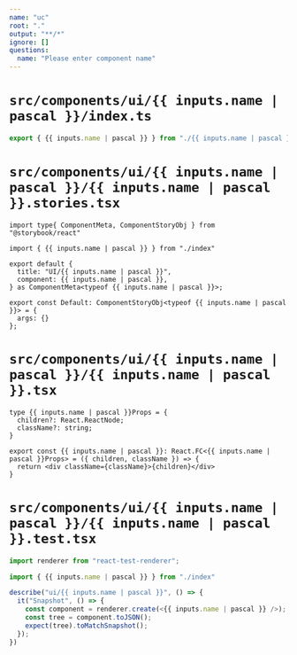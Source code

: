```yaml
---
name: "uc"
root: "."
output: "**/*"
ignore: []
questions:
  name: "Please enter component name"
---
```


# `src/components/ui/{{ inputs.name | pascal }}/index.ts`

```ts
export { {{ inputs.name | pascal }} } from "./{{ inputs.name | pascal }}"
```

# `src/components/ui/{{ inputs.name | pascal }}/{{ inputs.name | pascal }}.stories.tsx`

```tsx
import type{ ComponentMeta, ComponentStoryObj } from "@storybook/react"

import { {{ inputs.name | pascal }} } from "./index"

export default {
  title: "UI/{{ inputs.name | pascal }}",
  component: {{ inputs.name | pascal }},
} as ComponentMeta<typeof {{ inputs.name | pascal }}>;

export const Default: ComponentStoryObj<typeof {{ inputs.name | pascal }}> = {
  args: {}
};
```

# `src/components/ui/{{ inputs.name | pascal }}/{{ inputs.name | pascal }}.tsx`

```tsx
type {{ inputs.name | pascal }}Props = {
  children?: React.ReactNode;
  className?: string;
}

export const {{ inputs.name | pascal }}: React.FC<{{ inputs.name | pascal }}Props> = ({ children, className }) => {
  return <div className={className}>{children}</div>
}
```

# `src/components/ui/{{ inputs.name | pascal }}/{{ inputs.name | pascal }}.test.tsx`

```ts
import renderer from "react-test-renderer";

import { {{ inputs.name | pascal }} } from "./index"

describe("ui/{{ inputs.name | pascal }}", () => {
  it("Snapshot", () => {
    const component = renderer.create(<{{ inputs.name | pascal }} />);
    const tree = component.toJSON();
    expect(tree).toMatchSnapshot();
  });
})
```
